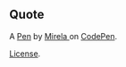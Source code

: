 Quote
-----


A [Pen](http://codepen.io/kovmir/pen/YGzAQV) by [Mirela ](http://codepen.io/kovmir) on [CodePen](http://codepen.io/).

[License](http://codepen.io/kovmir/pen/YGzAQV/license).